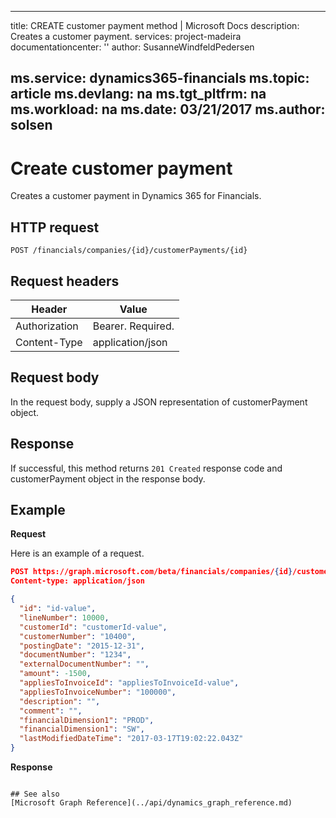 
---
title: CREATE customer payment method | Microsoft Docs
description: Creates a customer payment.
services: project-madeira
documentationcenter: ''
author: SusanneWindfeldPedersen

ms.service: dynamics365-financials
ms.topic: article
ms.devlang: na
ms.tgt_pltfrm: na
ms.workload: na
ms.date: 03/21/2017
ms.author: solsen
---

# Create customer payment
Creates a customer payment in Dynamics 365 for Financials.

## HTTP request
```
POST /financials/companies/{id}/customerPayments/{id}
```

## Request headers
|Header|Value|
|------|-----|
|Authorization  |Bearer. Required.    |
|Content-Type  |application/json    |

## Request body
In the request body, supply a JSON representation of customerPayment object.

## Response
If successful, this method returns ```201 Created``` response code and customerPayment object in the response body.

## Example

**Request**

Here is an example of a request.

```json
POST https://graph.microsoft.com/beta/financials/companies/{id}/customerPayment
Content-type: application/json

{
  "id": "id-value",
  "lineNumber": 10000,
  "customerId": "customerId-value",
  "customerNumber": "10400",
  "postingDate": "2015-12-31",
  "documentNumber": "1234",
  "externalDocumentNumber": "",
  "amount": -1500,
  "appliesToInvoiceId": "appliesToInvoiceId-value",
  "appliesToInvoiceNumber": "100000",
  "description": "",
  "comment": "",
  "financialDimension1": "PROD",
  "financialDimension1": "SW",
  "lastModifiedDateTime": "2017-03-17T19:02:22.043Z"
}
```
**Response**
```

## See also
[Microsoft Graph Reference](../api/dynamics_graph_reference.md)  
